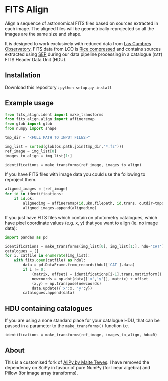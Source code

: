 # FITS Align

Align a sequence of astronomical FITS files based on sources extracted in each image. The aligned files will be geometrically reprojected so all the images are the same size and shape.

It is designed to work exclusively with reduced data from [Las Cumbres Observatory](https://lco.global). FITS data from LCO is [Rice compressed](https://heasarc.gsfc.nasa.gov/fitsio/fpack/) and contains sources extracted using [SEP](https://sep.readthedocs.io/en/v1.0.x/) during our data pipeline processing in a catalogue (`CAT`) FITS Header Data Unit (HDU).

## Installation

Download this repository :
`python setup.py install`

## Example usage

```python
from fits_align.ident import make_transforms
from fits_align.align import affineremap
from glob import glob
from numpy import shape

tmp_dir = "<FULL PATH TO INPUT FILES>"

img_list = sorted(glob(os.path.join(tmp_dir,"*.fz")))
ref_image = img_list[0]
images_to_align = img_list[1:]

identifications = make_transforms(ref_image, images_to_align)
```
If you have FITS files with image data you could use the following to reproject them.

```python
aligned_images = [ref_image]
for id in identifications:
    if id.ok:
        alignedimg = affineremap(id.ukn.filepath, id.trans, outdir=tmpdir)
        aligned_images.append(alignedimg)
```

If you just have FITS files which contain on photometry catalogues, which have pixel coordinate values (e.g. x, y) that you want to align (ie. no image data):

```python
import pandas as pd

identifications = make_transforms(img_list[0], img_list[1:], hdu='CAT')
catalogues = []
for i, catfile in enumerate(img_list):
    with fits.open(catfile) as hdul:
        data = pd.DataFrame.from_records(hdul['CAT'].data)
        if i != 0:
            (matrix, offset) = identifications[i-1].trans.matrixform()
            newcoords = np.dot(data[['x','y']], matrix) + offset
            (x,y) = np.transpose(newcoords)
            data.update({'x':x, 'y':y})
        catalogues.append(data)
```

## HDU containing catalogues

If you are using a none standard place for your catalogue HDU, that can be passed in a parameter to the `make_transforms()` function i.e.

```
identifications = make_transforms(ref_image, images_to_align, hdu=0)
```

## About

This is a customised fork of [AliPy by Malte Tewes](http://obswww.unige.ch/~tewes/alipy/). I have removed the dependency on SciPy in favour of pure NumPy (for linear algebra) and Pillow (for image array transforms).
